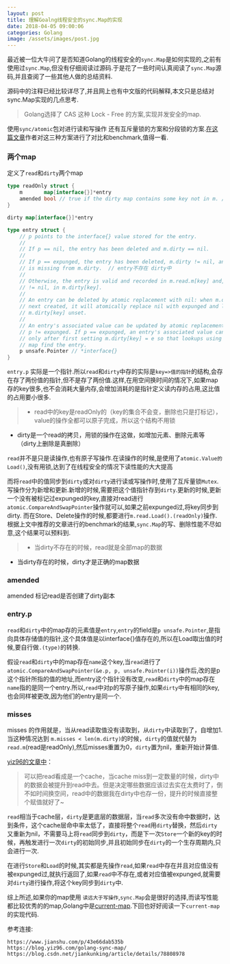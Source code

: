 ```yaml
---
layout: post
title: 理解Goalng线程安全的sync.Map的实现
date: 2018-04-05 09:00:06
categories: Golang
image: /assets/images/post.jpg
---
```


最近被一位大牛问了是否知道Golang的线程安全的`sync.Map`是如何实现的,之前有使用过`sync.Map`,但没有仔细阅读过源码.于是花了一些时间认真阅读了`sync.Map`源码,并且查阅了一些其他人做的总结资料.

源码中的注释已经比较详尽了,并且网上也有中文版的代码解释,本文只是总结对sync.Map实现的几点思考.

>Golang选择了 CAS 这种 Lock - Free 的方案,实现并发安全的map.

使用`sync/atomic`包对进行读和写操作
还有互斥量锁的方案和分段锁的方案.[在这篇文章](https://www.jianshu.com/p/43e66dab535b)作者对这三种方案进行了对比和benchmark,值得一看.

### 两个map

定义了`read`和`dirty`两个map

```go
type readOnly struct {
	m       map[interface{}]*entry
	amended bool // true if the dirty map contains some key not in m. // key在dirty中,不在read中
}

dirty map[interface{}]*entry

type entry struct {
	// p points to the interface{} value stored for the entry.
	//
	// If p == nil, the entry has been deleted and m.dirty == nil.
	//
	// If p == expunged, the entry has been deleted, m.dirty != nil, and the entry
	// is missing from m.dirty.  // entry不存在 dirty中
	//
	// Otherwise, the entry is valid and recorded in m.read.m[key] and, if m.dirty
	// != nil, in m.dirty[key].
	//
	// An entry can be deleted by atomic replacement with nil: when m.dirty is
	// next created, it will atomically replace nil with expunged and leave
	// m.dirty[key] unset.
	//
	// An entry's associated value can be updated by atomic replacement, provided
	// p != expunged. If p == expunged, an entry's associated value can be updated
	// only after first setting m.dirty[key] = e so that lookups using the dirty
	// map find the entry.
	p unsafe.Pointer // *interface{}
}
```

`entry.p` 实际是一个指针.所以`read`和`dirty`中存的实际是`key=>值的指针`的结构,会存在存了两份值的指针,但不是存了两份值.这样,在用空间换时间的情况下,如果map存的key很多,也不会消耗大量内存,会增加消耗的是指针定义读内存的占用,这比值的占用要小很多.

> + read中的key是readOnly的（key的集合不会变，删除也只是打标记），value的操作全都可以原子完成，所以这个结构不用锁
+ dirty是一个read的拷贝，用锁的操作在这做，如增加元素、删除元素等（dirty上删除是真删除）

`read`并不是只是读操作,也有原子写操作.在读操作的时候,是使用了`atomic.Value的Load()`,没有用锁,达到了在线程安全的情况下读性能的大大提高

而将`read`中的值同步到`dirty`或对`dirty`进行读或写操作时,使用了互斥量锁`Mutex`.
写操作分为新增和更新.新增的时候,需要把这个值指针存到`dirty`.更新的时候,更新一个没有被标记过expunged的key,直接对read进行`atomic.CompareAndSwapPointer`操作就可以,如果之前expunged过,将key同步到dirty.
而在Store、Delete操作的时候,都要进行`m.read.Load().(readOnly)`操作.根据上文中推荐的文章进行的benchmark的结果,`sync.Map`的写、删除性能不尽如意,这个结果可以预料到.

> + 当dirty不存在的时候，read就是全部map的数据
+ 当dirty存在的时候，dirty才是正确的map数据

### amended
amended 标记read是否创建了dirty副本

### entry.p
`read`和`dirty`中的map存的元素值是`entry`,`entry`的field是`p unsafe.Pointer`,是指向具体存储值的指针,这个具体值是以interface{}值存在的,所以在Load取出值的时候,要自行做`.(type)`的转换.

假设`read`和`dirty`中的map存在`name`这个key,当`read`进行了`atomic.CompareAndSwapPointer(&e.p, p, unsafe.Pointer(i))`操作后,改的是p这个指针所指的值的地址,而entry这个指针没有改变,`read`和`dirty`中的map存在`name`指的是同一个entry.所以,`read`中对p的写原子操作,如果`dirty`中有相同的key,也会同样被更改,因为他们的entry是同一个.

### misses

misses 的作用就是，当从read读取值没有读取到，从`dirty`中读取到了，自增加1. 当这种情况达到 `m.misses < len(m.dirty)`的时候，`dirty`的值就代替为`read.m`(read是readOnly),然后misses重置为0，`dirty`置为nil，重新开始计算值.

[yiz96的文章中](https://blog.yiz96.com/golang-sync-map/)：

>可以把read看成是一个cache，当cache miss到一定数量的时候，dirty中的数据会被提升到read中去。但是决定哪些数据应该过去实在太费时了，倒不如时间换空间，read中的数据我在dirty中也存一份，提升的时候直接整个赋值就好了~

`read`相当于cache层，`dirty`是更底层的数据层，当`read`多次没有命中数据时，达到条件，这个cache层命中率太低了，直接将整个`read`用`dirty`替换，然后`dirty`又重新为nil，不需要马上将`read`同步到`dirty`，而是下一次`Store`一个新的key的时候，再触发进行一次`dirty`的初始同步,并且初始同步在`dirty`的一个生存周期内,只会进行一次.

在进行`Store`和`Load`的时候,其实都是先操作`read`,如果`read`中存在并且对应值没有被expunged过,就执行返回了,如果`read`中不存在,或者对应值被expunged,就需要对`dirty`进行操作,将这个key同步到`dirty`中.

综上所述,如果你的map使用 `读远大于写操作`,`sync.Map`会是很好的选择,而读写性能都比较优秀的的map,Golang中是[current-map](https://github.com/orcaman/concurrent-map).下回也好好阅读一下`current-map`的实现代码.


参考连接:
```
https://www.jianshu.com/p/43e66dab535b
https://blog.yiz96.com/golang-sync-map/
https://blog.csdn.net/jiankunking/article/details/78808978
```
